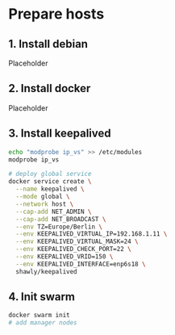 # Prepare hosts


## 1. Install debian
Placeholder

## 2. Install docker
Placeholder

## 3. Install keepalived

```sh
echo "modprobe ip_vs" >> /etc/modules
modprobe ip_vs

# deploy global service
docker service create \
  --name keepalived \
  --mode global \
  --network host \
  --cap-add NET_ADMIN \
  --cap-add NET_BROADCAST \
  --env TZ=Europe/Berlin \
  --env KEEPALIVED_VIRTUAL_IP=192.168.1.11 \
  --env KEEPALIVED_VIRTUAL_MASK=24 \
  --env KEEPALIVED_CHECK_PORT=22 \
  --env KEEPALIVED_VRID=150 \
  --env KEEPALIVED_INTERFACE=enp6s18 \
  shawly/keepalived
```

## 4. Init swarm

```sh
docker swarm init
# add manager nodes
```


